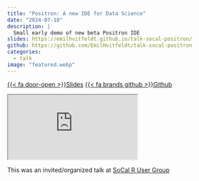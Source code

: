 ```yaml
---
title: "Positron: A new IDE for Data Science"
date: "2024-07-18"
description: |
  Small early demo of new beta Positron IDE
slides: https://emilhvitfeldt.github.io/talk-socal-positron/
github: https://github.com/EmilHvitfeldt/talk-socal-positron
categories:
  - talk
image: "featured.webp"
---
```


<a href="https://emilhvitfeldt.github.io/talk-socal-positron/" class="listing-slides btn-links">{{< fa door-open >}}Slides<a>
<a href="https://github.com/EmilHvitfeldt/talk-socal-positron" class="listing-github btn-links">{{< fa brands github >}}Github<a>
      
<iframe class="slide-deck" src="https://emilhvitfeldt.github.io/talk-socal-positron/#/"></iframe>
        
This was an invited/organized talk at [SoCal R User Group](https://www.meetup.com/socal-rug/events/301934176/)
